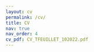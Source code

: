 ```yaml
---
layout: cv
permalink: /cv/
title: CV
nav: true
nav_order: 4
cv_pdf: CV_TFEUILLET_102022.pdf
---
```

